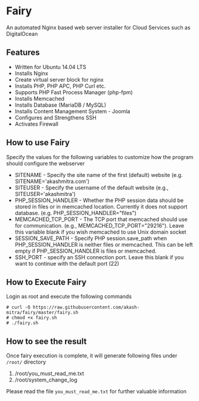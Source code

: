 Fairy
=====

An automated Nginx based web server installer for Cloud Services such as DigitalOcean

## Features
* Written for Ubuntu 14.04 LTS
* Installs Nginx
* Create virtual server block for nginx
* Installs PHP, PHP APC, PHP Curl etc.
* Supports PHP Fast Process Manager (php-fpm)
* Installs Memcached
* Installs Database (MariaDB / MySQL)
* Installs Content Management System - Joomla
* Configures and Strengthens SSH
* Activates Firewall

## How to use Fairy
Specify the values for the following variables to customize how the program should configure the webserver
* SITENAME - Specify the site name of the first (default) website (e.g. SITENAME='akashmitra.com')
* SITEUSER - Specify the username of the default website (e.g., SITEUSER='akashmitra')
* PHP_SESSION_HANDLER - Whether the PHP session data should be stored in files or in memcached location. Currently it does not support database. (e.g. PHP_SESSION_HANDLER="files")
* MEMCACHED_TCP_PORT - The TCP port that memcached should use for communication. (e.g., MEMCACHED_TCP_PORT="29216"). Leave this variable blank if you wish memcached to use Unix domain socket 
* SESSION_SAVE_PATH - Specify PHP session.save_path when PHP_SESSION_HANDLER is neither files or memcached. This can be left empty if PHP_SESSION_HANDLER is files or memcached.
* SSH_PORT -  specify an SSH connection port. Leave this blank if you want to continue with the default port (22)

## How to Execute Fairy
Login as root and execute the following commands
```
# curl -O https://raw.githubusercontent.com/akash-mitra/fairy/master/fairy.sh
# chmod +x fairy.sh
# ./fairy.sh
```

## How to see the result
Once fairy execution is complete, it will generate following files under `/root/` directory

1. /root/you_must_read_me.txt
2. /root/system_change_log

Please read the file `you_must_read_me.txt` for further valuable information

